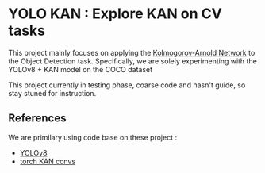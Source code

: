 # YOLO KAN : Explore KAN on CV tasks

This project mainly focuses on applying the [Kolmogorov-Arnold Network](https://arxiv.org/pdf/2404.19756) to the Object Detection task. Specifically, we are solely experimenting with the YOLOv8 + KAN model on the COCO dataset

This project currently in testing phase, coarse code and hasn't guide, so stay stuned for instruction.


## References
We are primilary using code base on these project :

- [YOLOv8](https://github.com/jahongir7174/YOLOv8-pt)
- [torch KAN convs](https://github.com/IvanDrokin/torch-conv-kan)
